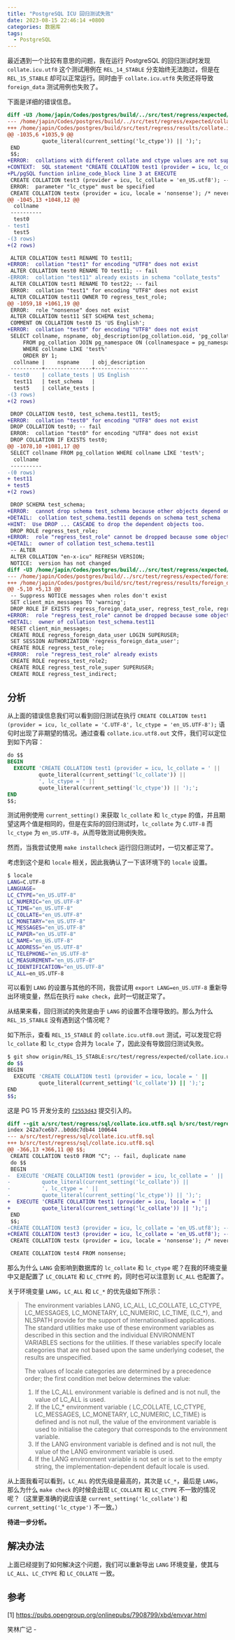```yaml
---
title: "PostgreSQL ICU 回归测试失败"
date: 2023-08-15 22:46:14 +0800
categories: 数据库
tags:
  - PostgreSQL
---
```


最近遇到一个比较有意思的问题，我在运行 PostgreSQL 的回归测试时发现 `collate.icu.utf8` 这个测试用例在 `REL_14_STABLE` 分支始终无法跑过，但是在 `REL_15_STABLE` 却可以正常运行。同时由于 `collate.icu.utf8` 失败还将导致 `foreign_data` 测试用例也失败了。

<!--more-->

下面是详细的错误信息。

```diff
diff -U3 /home/japin/Codes/postgres/build/../src/test/regress/expected/collate.icu.utf8.out /home/japin/Codes/postgres/build/src/test/regress/results/collate.icu.utf8.out
--- /home/japin/Codes/postgres/build/../src/test/regress/expected/collate.icu.utf8.out	2023-08-14 17:37:31.960448245 +0800
+++ /home/japin/Codes/postgres/build/src/test/regress/results/collate.icu.utf8.out	2023-08-14 21:30:44.335214886 +0800
@@ -1035,6 +1035,9 @@
           quote_literal(current_setting('lc_ctype')) || ');';
 END
 $$;
+ERROR:  collations with different collate and ctype values are not supported by ICU
+CONTEXT:  SQL statement "CREATE COLLATION test1 (provider = icu, lc_collate = 'C.UTF-8', lc_ctype = 'en_US.UTF-8');"
+PL/pgSQL function inline_code_block line 3 at EXECUTE
 CREATE COLLATION test3 (provider = icu, lc_collate = 'en_US.utf8'); -- fail, need lc_ctype
 ERROR:  parameter "lc_ctype" must be specified
 CREATE COLLATION testx (provider = icu, locale = 'nonsense'); /* never fails with ICU */  DROP COLLATION testx;
@@ -1045,13 +1048,12 @@
  collname
 ----------
  test0
- test1
  test5
-(3 rows)
+(2 rows)

 ALTER COLLATION test1 RENAME TO test11;
+ERROR:  collation "test1" for encoding "UTF8" does not exist
 ALTER COLLATION test0 RENAME TO test11; -- fail
-ERROR:  collation "test11" already exists in schema "collate_tests"
 ALTER COLLATION test1 RENAME TO test22; -- fail
 ERROR:  collation "test1" for encoding "UTF8" does not exist
 ALTER COLLATION test11 OWNER TO regress_test_role;
@@ -1059,18 +1061,19 @@
 ERROR:  role "nonsense" does not exist
 ALTER COLLATION test11 SET SCHEMA test_schema;
 COMMENT ON COLLATION test0 IS 'US English';
+ERROR:  collation "test0" for encoding "UTF8" does not exist
 SELECT collname, nspname, obj_description(pg_collation.oid, 'pg_collation')
     FROM pg_collation JOIN pg_namespace ON (collnamespace = pg_namespace.oid)
     WHERE collname LIKE 'test%'
     ORDER BY 1;
  collname |    nspname    | obj_description
 ----------+---------------+-----------------
- test0    | collate_tests | US English
  test11   | test_schema   |
  test5    | collate_tests |
-(3 rows)
+(2 rows)

 DROP COLLATION test0, test_schema.test11, test5;
+ERROR:  collation "test0" for encoding "UTF8" does not exist
 DROP COLLATION test0; -- fail
 ERROR:  collation "test0" for encoding "UTF8" does not exist
 DROP COLLATION IF EXISTS test0;
@@ -1078,10 +1081,17 @@
 SELECT collname FROM pg_collation WHERE collname LIKE 'test%';
  collname
 ----------
-(0 rows)
+ test11
+ test5
+(2 rows)

 DROP SCHEMA test_schema;
+ERROR:  cannot drop schema test_schema because other objects depend on it
+DETAIL:  collation test_schema.test11 depends on schema test_schema
+HINT:  Use DROP ... CASCADE to drop the dependent objects too.
 DROP ROLE regress_test_role;
+ERROR:  role "regress_test_role" cannot be dropped because some objects depend on it
+DETAIL:  owner of collation test_schema.test11
 -- ALTER
 ALTER COLLATION "en-x-icu" REFRESH VERSION;
 NOTICE:  version has not changed
diff -U3 /home/japin/Codes/postgres/build/../src/test/regress/expected/foreign_data.out /home/japin/Codes/postgres/build/src/test/regress/results/foreign_data.out
--- /home/japin/Codes/postgres/build/../src/test/regress/expected/foreign_data.out	2023-08-14 17:37:31.964448260 +0800
+++ /home/japin/Codes/postgres/build/src/test/regress/results/foreign_data.out	2023-08-14 21:30:55.571170376 +0800
@@ -5,10 +5,13 @@
 -- Suppress NOTICE messages when roles don't exist
 SET client_min_messages TO 'warning';
 DROP ROLE IF EXISTS regress_foreign_data_user, regress_test_role, regress_test_role2, regress_test_role_super, regress_test_indirect, regress_unprivileged_role;
+ERROR:  role "regress_test_role" cannot be dropped because some objects depend on it
+DETAIL:  owner of collation test_schema.test11
 RESET client_min_messages;
 CREATE ROLE regress_foreign_data_user LOGIN SUPERUSER;
 SET SESSION AUTHORIZATION 'regress_foreign_data_user';
 CREATE ROLE regress_test_role;
+ERROR:  role "regress_test_role" already exists
 CREATE ROLE regress_test_role2;
 CREATE ROLE regress_test_role_super SUPERUSER;
 CREATE ROLE regress_test_indirect;
```

## 分析

从上面的错误信息我们可以看到回归测试在执行 `CREATE COLLATION test1 (provider = icu, lc_collate = 'C.UTF-8', lc_ctype = 'en_US.UTF-8');` 语句时出现了非期望的情况。通过查看 `collate.icu.utf8.out` 文件，我们可以定位到如下内容：

```sql
do $$
BEGIN
  EXECUTE 'CREATE COLLATION test1 (provider = icu, lc_collate = ' ||
          quote_literal(current_setting('lc_collate')) ||
          ', lc_ctype = ' ||
          quote_literal(current_setting('lc_ctype')) || ');';
END
$$;
```

测试用例使用 `current_setting()` 来获取 `lc_collate` 和 `lc_ctype` 的值，并且期望这两个值是相同的，但是在实际的回归测试时，`lc_collate` 为 `C.UTF-8` 而 `lc_ctype` 为 `en_US.UTF-8`，从而导致测试用例失败。

然而，当我尝试使用 `make installcheck` 运行回归测试时，一切又都正常了。

考虑到这个是和 `locale` 相关，因此我确认了一下该环境下的 `locale` 设置。

```bash
$ locale
LANG=C.UTF-8
LANGUAGE=
LC_CTYPE="en_US.UTF-8"
LC_NUMERIC="en_US.UTF-8"
LC_TIME="en_US.UTF-8"
LC_COLLATE="en_US.UTF-8"
LC_MONETARY="en_US.UTF-8"
LC_MESSAGES="en_US.UTF-8"
LC_PAPER="en_US.UTF-8"
LC_NAME="en_US.UTF-8"
LC_ADDRESS="en_US.UTF-8"
LC_TELEPHONE="en_US.UTF-8"
LC_MEASUREMENT="en_US.UTF-8"
LC_IDENTIFICATION="en_US.UTF-8"
LC_ALL=en_US.UTF-8
```

可以看到 `LANG` 的设置与其他的不同，我尝试用 `export LANG=en_US.UTF-8` 重新导出环境变量，然后在执行 `make check`，此时一切就正常了。

从结果来看，回归测试的失败是由于 `LANG` 的设置不合理导致的。那么为什么 `REL_15_STABLE` 没有遇到这个情况呢？

如下所示，查看 `REL_15_STABLE` 的 `collate.icu.utf8.out` 测试，可以发现它将 `lc_collate` 和 `lc_ctype` 合并为 `locale` 了，因此没有导致回归测试失败。

```bash
$ git show origin/REL_15_STABLE:src/test/regress/expected/collate.icu.utf8.out | grep -A 3 -B 2 'CREATE COLLATION test1'
do $$
BEGIN
  EXECUTE 'CREATE COLLATION test1 (provider = icu, locale = ' ||
          quote_literal(current_setting('lc_collate')) || ');';
END
$$;
```

这是 PG 15 开发分支的 [`f2553d43`](https://git.postgresql.org/gitweb/?p=postgresql.git;a=commit;h=f2553d43060edb210b36c63187d52a632448e1d2) 提交引入的。

```diff
diff --git a/src/test/regress/sql/collate.icu.utf8.sql b/src/test/regress/sql/collate.icu.utf8.sql
index 242a7ce6b7..b0ddc7db44 100644
--- a/src/test/regress/sql/collate.icu.utf8.sql
+++ b/src/test/regress/sql/collate.icu.utf8.sql
@@ -366,13 +366,11 @@ $$;
 CREATE COLLATION test0 FROM "C"; -- fail, duplicate name
 do $$
 BEGIN
-  EXECUTE 'CREATE COLLATION test1 (provider = icu, lc_collate = ' ||
-          quote_literal(current_setting('lc_collate')) ||
-          ', lc_ctype = ' ||
-          quote_literal(current_setting('lc_ctype')) || ');';
+  EXECUTE 'CREATE COLLATION test1 (provider = icu, locale = ' ||
+          quote_literal(current_setting('lc_collate')) || ');';
 END
 $$;
-CREATE COLLATION test3 (provider = icu, lc_collate = 'en_US.utf8'); -- fail, need lc_ctype
+CREATE COLLATION test3 (provider = icu, lc_collate = 'en_US.utf8'); -- fail, needs "locale"
 CREATE COLLATION testx (provider = icu, locale = 'nonsense'); /* never fails with ICU */  DROP COLLATION testx;

 CREATE COLLATION test4 FROM nonsense;
```

那么为什么 `LANG` 会影响到数据库的 `lc_collate` 和 `lc_ctype` 呢？在我的环境变量中又是配置了 `LC_COLLATE` 和 `LC_CTYPE` 的，同时也可以注意到 `LC_ALL` 也配置了。

关于环境变量 `LANG`，`LC_ALL` 和 `LC_*` 的优先级如下所示：

> The environment variables LANG, LC_ALL, LC_COLLATE, LC_CTYPE, LC_MESSAGES, LC_MONETARY, LC_NUMERIC, LC_TIME, (LC_*), and NLSPATH provide for the support of internationalised applications. The standard utilities make use of these environment variables as described in this section and the individual ENVIRONMENT VARIABLES sections for the utilities. If these variables specify locale categories that are not based upon the same underlying codeset, the results are unspecified.
>
> The values of locale categories are determined by a precedence order; the first condition met below determines the value:
>
> 1. If the LC_ALL environment variable is defined and is not null, the value of LC_ALL is used.
> 2. If the LC_* environment variable ( LC_COLLATE, LC_CTYPE, LC_MESSAGES, LC_MONETARY, LC_NUMERIC, LC_TIME) is defined and is not null, the value of the environment variable is used to initialise the category that corresponds to the environment variable.
> 3. If the LANG environment variable is defined and is not null, the value of the LANG environment variable is used.
> 4. If the LANG environment variable is not set or is set to the empty string, the implementation-dependent default locale is used.

从上面我看可以看到，`LC_ALL` 的优先级是最高的，其次是 `LC_*`，最后是 `LANG`，那么为什么 `make check` 的时候会出现 `LC_COLLATE` 和 `LC_CTYPE` 不一致的情况呢？（这里更准确的说应该是 `current_setting('lc_collate')` 和 `current_setting('lc_ctype')` 不一致。）

**待进一步分析。**

## 解决办法

上面已经提到了如何解决这个问题，我们可以重新导出 `LANG` 环境变量，使其与 `LC_ALL`、`LC_CTYPE` 和 `LC_COLLATE` 一致。

## 参考

[1] https://pubs.opengroup.org/onlinepubs/7908799/xbd/envvar.html

<div class="just-for-fun">
笑林广记 -
</div>
